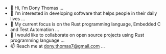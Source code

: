 - 👋 Hi, I’m Dony Thomas ...
- 👀 I’m interested in developing software that helps people in their daily lives ...
- 🌱 My current focus is on the Rust programming language, Embedded C and Test Automation ...
- 💞️ I would like to collaborate on open source projects using Rust programming language ...
- 📫 Reach me at dony.thomas7@gmail.com ...

<!---
dtom7/dtom7 is a ✨ special ✨ repository because its `README.md` (this file) appears on your GitHub profile.
You can click the Preview link to take a look at your changes.
--->
